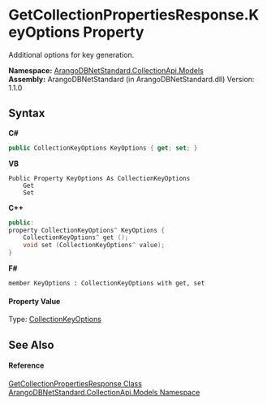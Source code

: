 # GetCollectionPropertiesResponse.KeyOptions Property 
 

Additional options for key generation.

**Namespace:**&nbsp;<a href="eddef630-2e74-9b99-ee5b-91305adea48b">ArangoDBNetStandard.CollectionApi.Models</a><br />**Assembly:**&nbsp;ArangoDBNetStandard (in ArangoDBNetStandard.dll) Version: 1.1.0

## Syntax

**C#**<br />
``` C#
public CollectionKeyOptions KeyOptions { get; set; }
```

**VB**<br />
``` VB
Public Property KeyOptions As CollectionKeyOptions
	Get
	Set
```

**C++**<br />
``` C++
public:
property CollectionKeyOptions^ KeyOptions {
	CollectionKeyOptions^ get ();
	void set (CollectionKeyOptions^ value);
}
```

**F#**<br />
``` F#
member KeyOptions : CollectionKeyOptions with get, set

```


#### Property Value
Type: <a href="e3a7983a-b36d-09b3-3a47-669404986ae5">CollectionKeyOptions</a>

## See Also


#### Reference
<a href="e10e7b86-a831-f90c-c2d1-6c0b2f89dbab">GetCollectionPropertiesResponse Class</a><br /><a href="eddef630-2e74-9b99-ee5b-91305adea48b">ArangoDBNetStandard.CollectionApi.Models Namespace</a><br />